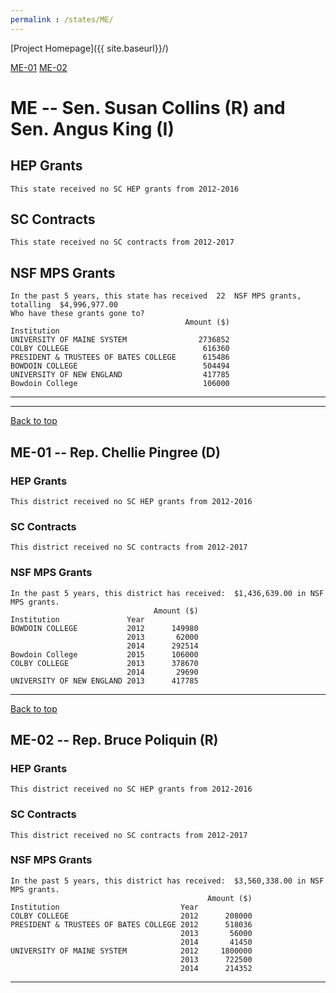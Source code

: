 ```yaml
---
permalink : /states/ME/
---
```

<a name="top"></a>
[Project Homepage]({{ site.baseurl}}/)


[ME-01](#ME-01)  [ME-02](#ME-02)  

# ME -- Sen. Susan Collins (R) and  Sen. Angus King (I)
## HEP Grants
```
This state received no SC HEP grants from 2012-2016
```
## SC Contracts
```
This state received no SC contracts from 2012-2017
```
## NSF MPS Grants
```
In the past 5 years, this state has received  22  NSF MPS grants, totalling  $4,996,977.00
Who have these grants gone to?
                                       Amount ($)
Institution                                      
UNIVERSITY OF MAINE SYSTEM                2736852
COLBY COLLEGE                              616360
PRESIDENT & TRUSTEES OF BATES COLLEGE      615486
BOWDOIN COLLEGE                            504494
UNIVERSITY OF NEW ENGLAND                  417785
Bowdoin College                            106000
```
---
---
<a name="ME-01"></a>
[Back to top](#top)
## ME-01 -- Rep. Chellie Pingree (D)
### HEP Grants
```
This district received no SC HEP grants from 2012-2016
```
### SC Contracts
```
This district received no SC contracts from 2012-2017
```
### NSF MPS Grants
```
In the past 5 years, this district has received:  $1,436,639.00 in NSF MPS grants.
                                Amount ($)
Institution               Year            
BOWDOIN COLLEGE           2012      149980
                          2013       62000
                          2014      292514
Bowdoin College           2015      106000
COLBY COLLEGE             2013      378670
                          2014       29690
UNIVERSITY OF NEW ENGLAND 2013      417785
```
---
<a name="ME-02"></a>
[Back to top](#top)
## ME-02 -- Rep. Bruce Poliquin (R)
### HEP Grants
```
This district received no SC HEP grants from 2012-2016
```
### SC Contracts
```
This district received no SC contracts from 2012-2017
```
### NSF MPS Grants
```
In the past 5 years, this district has received:  $3,560,338.00 in NSF MPS grants.
                                            Amount ($)
Institution                           Year            
COLBY COLLEGE                         2012      208000
PRESIDENT & TRUSTEES OF BATES COLLEGE 2012      518036
                                      2013       56000
                                      2014       41450
UNIVERSITY OF MAINE SYSTEM            2012     1800000
                                      2013      722500
                                      2014      214352
```
---
